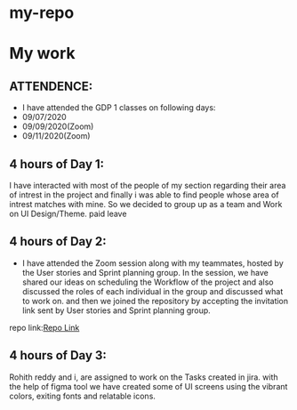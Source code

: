 # my-repo
# My work
## ATTENDENCE:
- I have attended the GDP 1 classes on following days:
- 09/07/2020
- 09/09/2020(Zoom)
- 09/11/2020(Zoom)
## 4 hours of Day 1:
I have interacted with most of the people of my section regarding their area of intrest in the project and finally i was able to find people whose area of intrest matches with mine. So we decided to group up as a team and Work on UI Design/Theme.
paid leave
## 4 hours of Day 2:
- I have attended the Zoom session along with my teammates, hosted by the User stories and Sprint planning group. In the session, we have shared our ideas on scheduling the Workflow of the project and also discussed the roles of each individual in the group and discussed what to work on.  and then we joined the repository by accepting the invitation link sent by User stories and Sprint planning group. 

repo link:[Repo Link](https://github.com/KHARIKA17/NWMSU_Gaming-App)

## 4 hours of Day 3:

Rohith reddy and i, are assigned to work on the Tasks created in jira. with the help of figma tool we have created some of UI screens using the vibrant colors, exiting fonts and relatable icons. 





